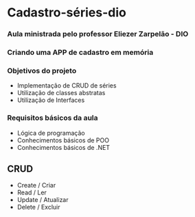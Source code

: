 # Cadastro-séries-dio
### Aula ministrada pelo professor Eliezer Zarpelão - DIO
### Criando uma APP de cadastro em memória

### Objetivos do projeto
- Implementação de CRUD de séries
- Utilização de classes abstratas
- Utilização de Interfaces

### Requisitos básicos da aula
- Lógica de programação
- Conhecimentos básicos de POO
- Conhecimentos básicos de .NET

## CRUD
- Create / Criar
- Read / Ler
- Update / Atualizar
- Delete / Excluir


